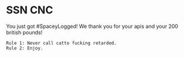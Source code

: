 # SSN CNC
You just got #SpaceyLogged! We thank you for your apis and your 200 british pounds!
```
Rule 1: Never call catto fucking retarded.
Rule 2: Enjoy.
```
